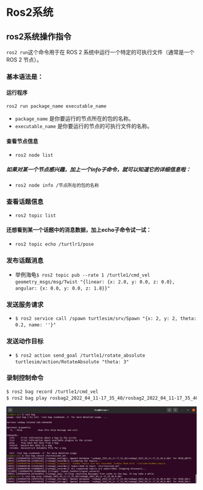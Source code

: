# Ros2系统
## ros2系统操作指令
`ros2 run`这个命令用于在 ROS 2 系统中运行一个特定的可执行文件（通常是一个 ROS 2 节点）。
### 基本语法是：
#### 运行程序
``` bash
ros2 run package_name executable_name
``` 
* `package_name` 是你要运行的节点所在的包的名称。
*  `executable_name` 是你要运行的节点的可执行文件的名称。
#### 查看节点信息
* `ros2 node list`
##### 如果对某一个节点感兴趣，加上一个info子命令，就可以知道它的详细信息啦：
* `ros2 node info /节点所在的包的名称`
### 查看话题信息
* `ros2 topic list `
#### 还想看到某一个话题中的消息数据，加上echo子命令试一试：
* `ros2 topic echo /turtlr1/pose `
### 发布话题消息
* 举例海龟`$ ros2 topic pub --rate 1 /turtle1/cmd_vel geometry_msgs/msg/Twist "{linear: {x: 2.0, y: 0.0, z: 0.0}, angular: {x: 0.0, y: 0.0, z: 1.8}}"
 ` 
### 发送服务请求
* ` $ ros2 service call /spawn turtlesim/srv/Spawn "{x: 2, y: 2, theta: 0.2, name: ''}"
`
### 发送动作目标
* `$ ros2 action send_goal /turtle1/rotate_absolute turtlesim/action/RotateAbsolute "theta: 3"
`
### 录制控制命令
```bash
$ ros2 bag record /turtle1/cmd_vel
$ ros2 bag play rosbag2_2022_04_11-17_35_40/rosbag2_2022_04_11-17_35_40_0.db3
```
![alt text](img/image111.png)

